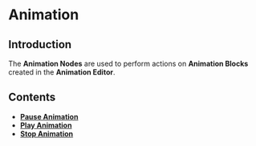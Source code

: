 # Animation

## Introduction

The **Animation Nodes** are used to perform actions on **Animation Blocks** created in the **Animation Editor**.

## Contents

* [**Pause Animation**](pauseanimation.md)
* [**Play Animation**](playanimation.md)
* [**Stop Animation**](stopanimation.md)

